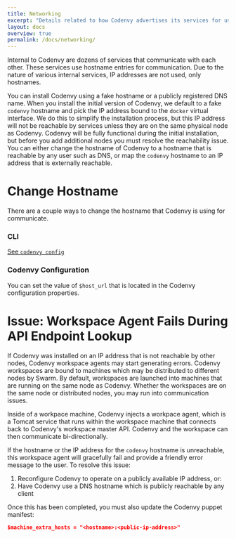 ```yaml
---
title: Networking
excerpt: "Details related to how Codenvy advertises its services for users and internal nodes"
layout: docs
overview: true
permalink: /docs/networking/
---
```

Internal to Codenvy are dozens of services that communicate with each other. These services use hostname entries for communication.  Due to the nature of various internal services, IP addresses are not used, only hostnames.

You can install Codenvy using a fake hostname or a publicly registered DNS name. When you install the initial version of Codenvy, we default to a fake `codenvy` hostname and pick the IP address bound to the `docker` virtual interface. We do this to simplify the installation process, but this IP address will not be reachable by services unless they are on the same physical node as Codenvy. Codenvy will be fully functional during the initial installation, but before you add additional nodes you must resolve the reachability issue. You can either change the hostname of Codenvy to a hostname that is reachable by any user such as DNS, or map the `codenvy` hostname to an IP address that is externally reachable.
# Change Hostname  
There are a couple ways to change the hostname that Codenvy is using for communicate.

### CLI
[See `codenvy config`](http://codenvy.readme.io/docs/cli#config)

### Codenvy Configuration
You can set the value of `$host_url` that is located in the Codenvy configuration properties.
# Issue: Workspace Agent Fails During API Endpoint Lookup  
If Codenvy was installed on an IP address that is not reachable by other nodes, Codenvy workspace agents may start generating errors. Codenvy workspaces are bound to machines which may be distributed to different nodes by Swarm. By default, workspaces are launched into machines that are running on the same node as Codenvy.  Whether the workspaces are on the same node or distributed nodes, you may run into communication issues.

Inside of a workpace machine, Codenvy injects a workpace agent, which is a Tomcat service that runs within the workspace machine that connects back to Codenvy's workspace master API. Codenvy and the workspace can then communicate bi-directionally.  

If the hostname or the IP address for the `codenvy` hostname is unreachable, this workspace agent will gracefully fail and provide a friendly error message to the user. To resolve this issue:
1. Reconfigure Codenvy to operate on a publicly available IP address, or:
2. Have Codenvy use a DNS hostname which is publicly reachable by any client

Once this has been completed, you must also update the Codenvy puppet manifest:
```json  
$machine_extra_hosts = "<hostname>:<public-ip-address>"
```
